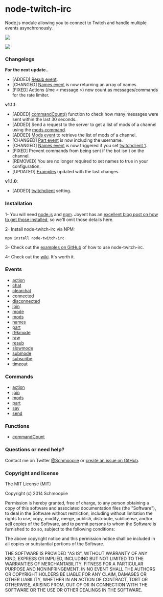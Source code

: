 # node-twitch-irc

Node.js module allowing you to connect to Twitch and handle multiple events asynchronously.

![](https://nodei.co/npm/node-twitch-irc.png?downloads=true&stars=true)

![](https://david-dm.org/Schmoopiie/node-twitch-irc.png)

### Changelogs

**For the next update..**

- [ADDED] [Resub event](https://github.com/Schmoopiie/node-twitch-irc/wiki/Event-resub).
- [CHANGED] [Names event](https://github.com/Schmoopiie/node-twitch-irc/wiki/Event-names) is now returning an array of names.
- [FIXED] Actions (/me < message >) now count as messages/commands for the rate limiter.

**v1.1.1**:

- [ADDED] [commandCount()](https://github.com/Schmoopiie/node-twitch-irc/wiki/Function-commandCount()) function to check how many messages were sent within the last 30 seconds.
- [ADDED] Send a request to the server to get a list of mods of a channel using the [mods command](https://github.com/Schmoopiie/node-twitch-irc/wiki/Command-mods).
- [ADDED] [Mods event](https://github.com/Schmoopiie/node-twitch-irc/wiki/Event-mods) to retrieve the list of mods of a channel.
- [CHANGED] [Part event](https://github.com/Schmoopiie/node-twitch-irc/wiki/Event-part) is now including the username.
- [CHANGED] [Names event](https://github.com/Schmoopiie/node-twitch-irc/wiki/Event-names) is now triggered if you set [twitchclient 1](https://github.com/Schmoopiie/node-twitch-irc/wiki/Configuration).
- [FIXED] Prevent commands from being sent if the bot isn't on the channel.
- [REMOVED] You are no longer required to set names to true in your configuration.
- [UPDATED] [Examples](https://github.com/Schmoopiie/node-twitch-irc/tree/master/examples) updated with the last changes.

**v1.1.0**:

- [ADDED] [twitchclient](https://github.com/Schmoopiie/node-twitch-irc/wiki/Configuration) setting.

### Installation

1- You will need [node.js](http://nodejs.org/) and [npm](https://npmjs.org/). Joyent has
an [excellent blog post on how to get those installed](http://joyent.com/blog/installing-node-and-npm), so we'll omit those details here.

2- Install node-twitch-irc via NPM:
```
npm install node-twitch-irc
```
3- Check out the [examples on GitHub](https://github.com/Schmoopiie/node-twitch-irc/tree/master/examples) of how to use node-twitch-irc.

4- Check out the [wiki](https://github.com/Schmoopiie/node-twitch-irc/wiki/Configuration). It's worth it.

### Events

- [action](https://github.com/Schmoopiie/node-twitch-irc/wiki/Event-action)
- [chat](https://github.com/Schmoopiie/node-twitch-irc/wiki/Event-chat)
- [clearchat](https://github.com/Schmoopiie/node-twitch-irc/wiki/Event-clearchat)
- [connected](https://github.com/Schmoopiie/node-twitch-irc/wiki/Event-connected)
- [disconnected](https://github.com/Schmoopiie/node-twitch-irc/wiki/Event-disconnected)
- [join](https://github.com/Schmoopiie/node-twitch-irc/wiki/Event-join)
- [mode](https://github.com/Schmoopiie/node-twitch-irc/wiki/Event-mode)
- [mods](https://github.com/Schmoopiie/node-twitch-irc/wiki/Event-mods)
- [names](https://github.com/Schmoopiie/node-twitch-irc/wiki/Event-names)
- [part](https://github.com/Schmoopiie/node-twitch-irc/wiki/Event-part)
- [r9kmode](https://github.com/Schmoopiie/node-twitch-irc/wiki/Event-r9kmode)
- [raw](https://github.com/Schmoopiie/node-twitch-irc/wiki/Event-raw)
- [resub](https://github.com/Schmoopiie/node-twitch-irc/wiki/Event-resub)
- [slowmode](https://github.com/Schmoopiie/node-twitch-irc/wiki/Event-slowmode)
- [submode](https://github.com/Schmoopiie/node-twitch-irc/wiki/Event-submode)
- [subscribe](https://github.com/Schmoopiie/node-twitch-irc/wiki/Event-subscribe)
- [timeout](https://github.com/Schmoopiie/node-twitch-irc/wiki/Event-timeout)

### Commands

- [action](https://github.com/Schmoopiie/node-twitch-irc/wiki/Command-action)
- [join](https://github.com/Schmoopiie/node-twitch-irc/wiki/Command-join)
- [mods](https://github.com/Schmoopiie/node-twitch-irc/wiki/Command-mods)
- [part](https://github.com/Schmoopiie/node-twitch-irc/wiki/Command-part)
- [say](https://github.com/Schmoopiie/node-twitch-irc/wiki/Command-say)
- [send](https://github.com/Schmoopiie/node-twitch-irc/wiki/Command-send)

### Functions

- [commandCount](https://github.com/Schmoopiie/node-twitch-irc/wiki/Function-commandCount())

### Questions or need help?

Contact me on Twitter [@Schmoopiie](https://twitter.com/Schmoopiie/) or [create an issue on GitHub](https://github.com/Schmoopiie/node-twitch-irc/issues).

### Copyright and license

The MIT License (MIT)

Copyright (c) 2014 Schmoopiie

Permission is hereby granted, free of charge, to any person obtaining a copy
of this software and associated documentation files (the "Software"), to deal
in the Software without restriction, including without limitation the rights
to use, copy, modify, merge, publish, distribute, sublicense, and/or sell
copies of the Software, and to permit persons to whom the Software is
furnished to do so, subject to the following conditions:

The above copyright notice and this permission notice shall be included in all
copies or substantial portions of the Software.

THE SOFTWARE IS PROVIDED "AS IS", WITHOUT WARRANTY OF ANY KIND, EXPRESS OR
IMPLIED, INCLUDING BUT NOT LIMITED TO THE WARRANTIES OF MERCHANTABILITY,
FITNESS FOR A PARTICULAR PURPOSE AND NONINFRINGEMENT. IN NO EVENT SHALL THE
AUTHORS OR COPYRIGHT HOLDERS BE LIABLE FOR ANY CLAIM, DAMAGES OR OTHER
LIABILITY, WHETHER IN AN ACTION OF CONTRACT, TORT OR OTHERWISE, ARISING FROM,
OUT OF OR IN CONNECTION WITH THE SOFTWARE OR THE USE OR OTHER DEALINGS IN THE
SOFTWARE.